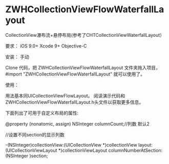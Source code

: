 # ZWHCollectionViewFlowWaterfallLayout
CollectionView瀑布流+悬停布局(参考了CHTCollectionViewWaterfallLayout）

要求：
iOS 9.0+
Xcode 9+
Objective-C


安装：
手动

Clone 代码，把 ZWHCollectionViewFlowWaterfallLayout 文件夹拖入项目，#import "ZWHCollectionViewFlowWaterfallLayout" 就可以使用了。


使用：

用法基本同UICollectionViewFlowLayout。
阅读演示代码和 ZWHCollectionViewFlowWaterfallLayout.h头文件以获取更多信息。

下面列出了可用于自定义布局的属性:

@property (nonatomic, assign) NSInteger columnCount;//列数 默认2

//设置不同section的显示列数

-(NSInteger)collectionView:(UICollectionView *)collectionView layout:(UICollectionViewLayout *)collectionViewLayout columnNumberAtSection:(NSInteger )section;
